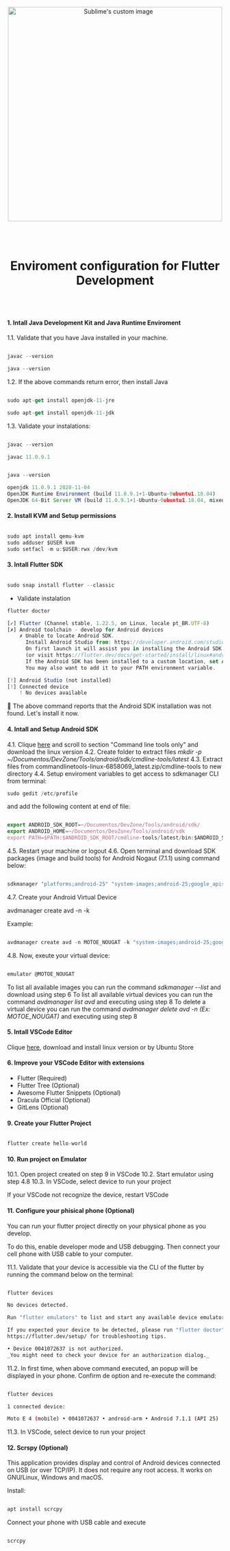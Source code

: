 <p align="center">
  <img width="500" src="https://flutter.dev/assets/flutter-lockup-1caf6476beed76adec3c477586da54de6b552b2f42108ec5bc68dc63bae2df75.png" alt="Sublime's custom image"/>
</p>
<br>
<br>
<h1 align="center">Enviroment configuration for Flutter Development</h1>
<br>
<br>


#### 1. Intall Java Development Kit and Java Runtime Enviroment

1.1. Validate that you have Java installed in your machine. 

```javascript

javac --version

java --version

```

1.2. If the above commands return error, then install Java


```javascript

sudo apt-get install openjdk-11-jre

sudo apt-get install openjdk-11-jdk

```

1.3. Validate your instalations:

```javascript

javac --version

javac 11.0.9.1

```

```javascript

java --version

openjdk 11.0.9.1 2020-11-04
OpenJDK Runtime Environment (build 11.0.9.1+1-Ubuntu-0ubuntu1.18.04)
OpenJDK 64-Bit Server VM (build 11.0.9.1+1-Ubuntu-0ubuntu1.18.04, mixed mode, sharing)
```

#### 2. Install KVM and Setup permissions

```javascript

sudo apt install qemu-kvm
sudo adduser $USER kvm
sudo setfacl -m u:$USER:rwx /dev/kvm

```

#### 3. Intall Flutter SDK

```javascript

sudo snap install flutter --classic

```
- Validate instalation

```javascript
flutter doctor

[✓] Flutter (Channel stable, 1.22.5, on Linux, locale pt_BR.UTF-8)
[✗] Android toolchain - develop for Android devices
    ✗ Unable to locate Android SDK.
      Install Android Studio from: https://developer.android.com/studio/index.html
      On first launch it will assist you in installing the Android SDK components.
      (or visit https://flutter.dev/docs/get-started/install/linux#android-setup for detailed instructions).
      If the Android SDK has been installed to a custom location, set ANDROID_SDK_ROOT to that location.
      You may also want to add it to your PATH environment variable.

[!] Android Studio (not installed)
[!] Connected device
    ! No devices available
```
:rotating_light: The above command reports that the Android SDK installation was not found. Let's install it now.


#### 4. Intall and Setup Android SDK

4.1. Clique [here](https://developer.android.com/studio) and scroll to section "Command line tools only" and download the linux version
4.2. Create folder to extract files _mkdir -p ~/Documentos/DevZone/Tools/android/sdk/cmdline-tools/latest_
4.3. Extract files from commandlinetools-linux-6858069_latest.zip/cmdline-tools to new directory
4.4. Setup enviroment variables to get access to sdkmanager CLI from terminal:

```javascript
sudo gedit /etc/profile
```

and add the following content at end of file:

```javascript

export ANDROID_SDK_ROOT=~/Documentos/DevZone/Tools/android/sdk/
export ANDROID_HOME=~/Documentos/DevZone/Tools/android/sdk
export PATH=$PATH:$ANDROID_SDK_ROOT/cmdline-tools/latest/bin:$ANDROID_SDK_ROOT/tools/bin:$ANDROID_SDK_ROOT/build-tools:$ANDROID_SDK_ROOT/emulator:$ANDROID_SDK_ROOT/platform-tools

```

4.5. Restart your machine or logout
4.6. Open terminal and download SDK packages (image and build tools) for Android Nogaut (7.1.1) using command below:

```javascript

sdkmanager "platforms;android-25" "system-images;android-25;google_apis;x86_64" "build-tools;25.0.3"

```

4.7. Create your Android Virtual Device

avdmanager create avd -n <device name> -k <image id or name>

Example:

```javascript

avdmanager create avd -n MOTOE_NOUGAT -k "system-images;android-25;google_apis;x86_64"

```

4.8. Now, exeute your virtual device:

```javascript

emulator @MOTOE_NOUGAT

```

To list all available images you can run the command _sdkmanager --list_ and download using step 6
To list all available virtual devices you can run the command _avdmanager list avd_ and executing using step 8
To delete a virtual device you can run the command _avdmanager delete avd -n <avd name> (Ex: MOTOE_NOUGAT)_ and executing using step 8

#### 5. Intall VSCode Editor

Clique [here](https://code.visualstudio.com/download), download and install linux version or by Ubuntu Store

#### 6. Improve your VSCode Editor with extensions

- Flutter (Required)
- Flutter Tree (Optional)
- Awesome Flutter Snippets (Optional)
- Dracula Official (Optional)
- GitLens (Optional)

#### 9. Create your Flutter Project


```javascript

flutter create hello-world

```

#### 10. Run project on Emulator

10.1. Open project created on step 9 in VSCode
10.2. Start emulator using step 4.8
10.3. In VSCode, select device to run your project

If your VSCode not recognize the device, restart VSCode


#### 11. Configure your phisical phone (Optional)

You can run your flutter project directly on your physical phone as you develop.

To do this, enable developer mode and USB debugging. Then connect your cell phone with USB cable to your computer.

11.1. Validate that your device is accessible via the CLI of the flutter by running the command below on the terminal:

```bash

flutter devices

No devices detected.

Run "flutter emulators" to list and start any available device emulators.

If you expected your device to be detected, please run "flutter doctor" to diagnose potential issues. You may also try increasing the time to wait for connected devices with the --device-timeout flag. Visit
https://flutter.dev/setup/ for troubleshooting tips.

• Device 0041072637 is not authorized.
_You might need to check your device for an authorization dialog._
```

11.2. In first time, when above command executed, an popup will be displayed in your phone. Confirm de option and re-execute the command:

```bash

flutter devices

1 connected device:

Moto E 4 (mobile) • 0041072637 • android-arm • Android 7.1.1 (API 25)

```

11.3. In VSCode, select device to run your project 


#### 12. Scrspy (Optional)

This application provides display and control of Android devices connected on USB (or over TCP/IP). It does not 
require any root access. It works on GNU/Linux, Windows and macOS.

Install:

```bash

apt install scrcpy

```

Connect your phone with USB cable and execute

```bash

scrcpy

```
